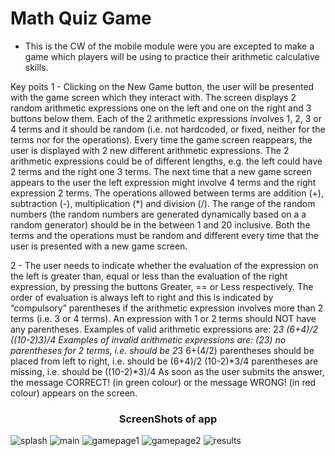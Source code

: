 # Math Quiz Game

- This is the CW of the mobile module were you are excepted to make a game which players will be using to practice their
arithmetic calculative skills.

Key poits 
1 - Clicking on the New Game button, the user will be presented with the game screen which
they interact with. The screen displays 2 random arithmetic expressions one on the left and one on the right
and 3 buttons below them. Each of the 2 arithmetic expressions involves 1, 2, 3 or 4 terms and it should be random
(i.e. not hardcoded, or fixed, neither for the terms nor for the operations). Every time the game screen reappears, the user is displayed with 2 new different arithmetic expressions.
The 2 arithmetic expressions could be of different lengths, e.g. the left could have 2 terms
and the right one 3 terms. The next time that a new game screen appears to the user the
left expression might involve 4 terms and the right expression 2 terms.
The operations allowed between terms are addition (+), subtraction (-), multiplication (*)
and division (/).
The range of the random numbers (the random numbers are generated dynamically based
on a a random generator) should be in the between 1 and 20 inclusive.
Both the terms and the operations must be random and different every time
that the user is presented with a new game screen.

2 -  The user needs to indicate whether the evaluation of the expression on the left is greater
than, equal or less than the evaluation of the right expression, by pressing the buttons
Greater, == or Less respectively.
The order of evaluation is always left to right and this is indicated by “compulsory”
parentheses if the arithmetic expression involves more than 2 terms (i.e. 3 or 4 terms).
An expression with 1 or 2 terms should NOT have any parentheses.
Examples of valid arithmetic expressions are:
2*3
(6+4)/2
((10-2)*3)/4
Examples of invalid arithmetic expressions are:
(2*3) no parentheses for 2 terms, i.e. should be 2*3
6+(4/2) parentheses should be placed from left to right, i.e. should be (6+4)/2
(10-2)*3/4 parentheses are missing, i.e. should be ((10-2)*3)/4
As soon as the user submits the answer, the message CORRECT! (in green colour) or the
message WRONG! (in red colour) appears on the screen.


<h3 align="center">ScreenShots of app</h3>

![splash](https://user-images.githubusercontent.com/85060586/159413500-81f87984-2b63-4717-ba71-eafbdd3e64ed.png)
![main](https://user-images.githubusercontent.com/85060586/159413393-7d5e7fed-db8f-4a5b-8ebc-6dd5cfe48665.png)
![gamepage1](https://user-images.githubusercontent.com/85060586/159413522-96fc5a1c-69e4-432e-89e7-78f09a48c2e4.png)
![gamepage2](https://user-images.githubusercontent.com/85060586/159413545-7d8d114d-5452-409e-ab16-30d30ef59bbd.png)
![results](https://user-images.githubusercontent.com/85060586/159413571-097ef7b6-5e28-4347-a4a4-b67ea0bbfb90.png)

